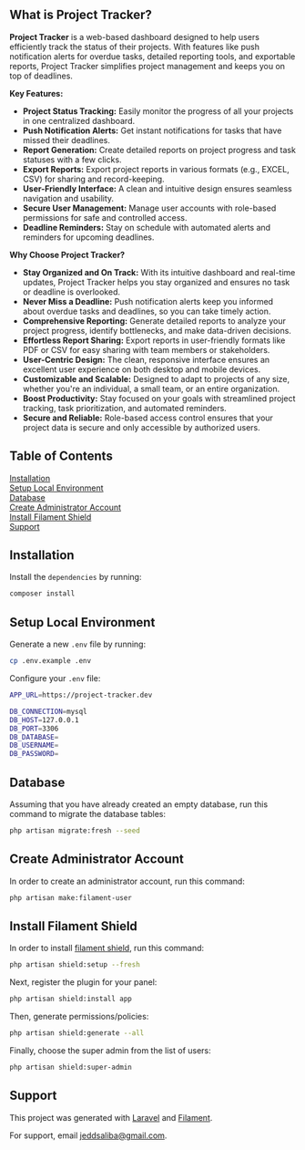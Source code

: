 ## What is Project Tracker?

**Project Tracker** is a web-based dashboard designed to help users efficiently track the status of their projects. With features like push notification alerts for overdue tasks, detailed reporting tools, and exportable reports, Project Tracker simplifies project management and keeps you on top of deadlines.

**Key Features:**
- **Project Status Tracking:** Easily monitor the progress of all your projects in one centralized dashboard.
- **Push Notification Alerts:** Get instant notifications for tasks that have missed their deadlines.
- **Report Generation:** Create detailed reports on project progress and task statuses with a few clicks.
- **Export Reports:** Export project reports in various formats (e.g., EXCEL, CSV) for sharing and record-keeping.
- **User-Friendly Interface:** A clean and intuitive design ensures seamless navigation and usability.
- **Secure User Management:** Manage user accounts with role-based permissions for safe and controlled access.
- **Deadline Reminders:** Stay on schedule with automated alerts and reminders for upcoming deadlines.

**Why Choose Project Tracker?**
- **Stay Organized and On Track:** With its intuitive dashboard and real-time updates, Project Tracker helps you stay organized and ensures no task or deadline is overlooked.
- **Never Miss a Deadline:** Push notification alerts keep you informed about overdue tasks and deadlines, so you can take timely action.
- **Comprehensive Reporting:** Generate detailed reports to analyze your project progress, identify bottlenecks, and make data-driven decisions.
- **Effortless Report Sharing:** Export reports in user-friendly formats like PDF or CSV for easy sharing with team members or stakeholders.
- **User-Centric Design:** The clean, responsive interface ensures an excellent user experience on both desktop and mobile devices.
- **Customizable and Scalable:** Designed to adapt to projects of any size, whether you're an individual, a small team, or an entire organization.
- **Boost Productivity:** Stay focused on your goals with streamlined project tracking, task prioritization, and automated reminders.
- **Secure and Reliable:** Role-based access control ensures that your project data is secure and only accessible by authorized users.

## Table of Contents
[Installation](#installation)<br/>
[Setup Local Environment](#environment)<br/>
[Database](#database)<br/>
[Create Administrator Account](#create-admin-account)<br/>
[Install Filament Shield](#install-filament-shield)<br/>
[Support](#support)

<a name="installation"></a>
## Installation
Install the `dependencies` by running:

```bash
composer install
```

<a name="environment"></a>
## Setup Local Environment
Generate a new `.env` file by running:

```bash
cp .env.example .env
```

Configure your `.env` file:

```bash
APP_URL=https://project-tracker.dev

DB_CONNECTION=mysql
DB_HOST=127.0.0.1
DB_PORT=3306
DB_DATABASE=
DB_USERNAME=
DB_PASSWORD=
```

<a name="database"></a>
## Database
Assuming that you have already created an empty database, run this command to migrate the database tables:

```bash
php artisan migrate:fresh --seed
```

<a name="create-admin-account"></a>
## Create Administrator Account
In order to create an administrator account, run this command:

```bash
php artisan make:filament-user
```

<a name="install-filament-shield"></a>
## Install Filament Shield
In order to install [filament shield](https://filamentphp.com/plugins/bezhansalleh-shield), run this command:

```bash
php artisan shield:setup --fresh
```

Next, register the plugin for your panel:
```bash
php artisan shield:install app
```

Then, generate permissions/policies:
```bash
php artisan shield:generate --all
```

Finally, choose the super admin from the list of users:
```bash
php artisan shield:super-admin
```

<a name="support"></a>
## Support
This project was generated with [Laravel](https://laravel.com/) and [Filament](https://filamentphp.com).

For support, email jeddsaliba@gmail.com.